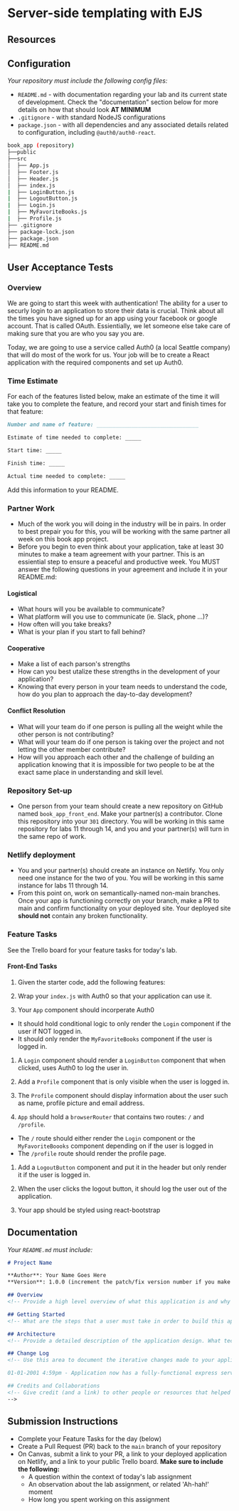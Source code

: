 # Server-side templating with EJS

## Resources

## Configuration

_Your repository must include the following config files:_

- `README.md` - with documentation regarding your lab and its current state of development. Check the "documentation" section below for more details on how that should look **AT MINIMUM**
- `.gitignore` - with standard NodeJS configurations
- `package.json` - with all dependencies and any associated details related to configuration, including `@auth0/auth0-react`.

```sh
book_app (repository)
├──public
├──src
│  ├── App.js
│  ├── Footer.js
│  ├── Header.js
│  ├── index.js
|  ├── LoginButton.js
|  ├── LogoutButton.js
|  ├── Login.js
|  ├── MyFavoriteBooks.js
|  ├── Profile.js
├── .gitignore
├── package-lock.json
├── package.json
├── README.md
```

## User Acceptance Tests

### Overview

We are going to start this week with authentication! The ability for a user to securly login to an application to store their data is crucial. Think about all the times you have signed up for an app using your facebook or google account. That is called OAuth. Essientially, we let someone else take care of making sure that you are who you say you are. 

Today, we are going to use a service called Auth0 (a local Seattle company) that will do most of the work for us. Your job will be to create a React application with the required components and set up Auth0.

### Time Estimate

For each of the features listed below, make an estimate of the time it will take you to complete the feature, and record your start and finish times for that feature:

```md
Number and name of feature: ________________________________

Estimate of time needed to complete: _____

Start time: _____

Finish time: _____

Actual time needed to complete: _____
```

Add this information to your README.

### Partner Work
- Much of the work you will doing in the industry will be in pairs. In order to best prepair you for this, you will be working with the same partner all week on this book app project.
- Before you begin to even think about your application, take at least 30 minutes to make a team agreement with your partner. This is an essiential step to ensure a peaceful and productive week. You MUST answer the following questions in your agreement and include it in your README.md:
#### Logistical
  - What hours will you be available to communicate?
  - What platform will you use to communicate (ie. Slack, phone ...)?
  - How often will you take breaks?
  - What is your plan if you start to fall behind?
#### Cooperative
  - Make a list of each parson's strengths
  - How can you best utalize these strengths in the development of your application?
  - Knowing that every person in your team needs to understand the code, how do you plan to approach the day-to-day development?
#### Conflict Resolution
  - What will your team do if one person is pulling all the weight while the other person is not contributing?
  - What will your team do if one person is taking over the project and not letting the other member contribute? 
  - How will you approach each other and the challenge of building an application knowing that it is impossible for two people to be at the exact same place in understanding and skill level. 

### Repository Set-up

- One person from your team should create a new repository on GitHub named `book_app_front_end`. Make your partner(s) a contributor. Clone this repository into your `301` directory. You will be working in this same repository for labs 11 through 14, and you and your partner(s) will turn in the same repo of work.

### Netlify deployment

- You and your partner(s) should create an instance on Netlify. You only need one instance for the two of you. You will be working in this same instance for labs 11 through 14.
- From this point on, work on semantically-named non-main branches. Once your app is functioning correctly on your branch, make a PR to main and confirm functionality on your deployed site. Your deployed site **should not** contain any broken functionality.

### Feature Tasks

See the Trello board for your feature tasks for today's lab.

#### Front-End Tasks
1. Given the starter code, add the following features:

1. Wrap your `index.js` with Auth0 so that your application can use it.

1. Your `App` component should incorperate Auth0
- It should hold conditional logic to only render the `Login` component if the user if NOT logged in. 
- It should only render the `MyFavoriteBooks` component if the user is logged in.

1. A `Login` component should render a `LoginButton` component that when clicked, uses Auth0 to log the user in.

1. Add a `Profile` component that is only visible when the user is logged in. 

1. The `Profile` component should display information about the user such as name, profile picture and email address.

1. `App` should hold a `browserRouter` that contains two routes: `/` and `/profile`. 
  - The `/` route should either render the `Login` component or the `MyFavoriteBoooks` component depending on if the user is logged in
  - The `/profile` route should render the profile page.

1. Add a `LogoutButton` component and put it in the header but only render it if the user is logged in.

1. When the user clicks the logout button, it should log the user out of the application.

1. Your app should be styled using react-bootstrap

## Documentation

_Your `README.md` must include:_

```md
# Project Name

**Author**: Your Name Goes Here
**Version**: 1.0.0 (increment the patch/fix version number if you make more commits past your first submission)

## Overview
<!-- Provide a high level overview of what this application is and why you are building it, beyond the fact that it's an assignment for a Code 301 class. (i.e. What's your problem domain?) -->

## Getting Started
<!-- What are the steps that a user must take in order to build this app on their own machine and get it running? -->

## Architecture
<!-- Provide a detailed description of the application design. What technologies (languages, libraries, etc) you're using, and any other relevant design information. -->

## Change Log
<!-- Use this area to document the iterative changes made to your application as each feature is successfully implemented. Use time stamps. Here's an examples:

01-01-2001 4:59pm - Application now has a fully-functional express server, with GET and POST routes for the book resource.

## Credits and Collaborations
<!-- Give credit (and a link) to other people or resources that helped you build this application. -->
-->
```

## Submission Instructions

- Complete your Feature Tasks for the day (below)
- Create a Pull Request (PR) back to the `main` branch of your repository
- On Canvas, submit a link to your PR, a link to your deployed application on Netlify, and a link to your public Trello board. **Make sure to include the following:**
  - A question within the context of today's lab assignment
  - An observation about the lab assignment, or related 'Ah-hah!' moment
  - How long you spent working on this assignment
